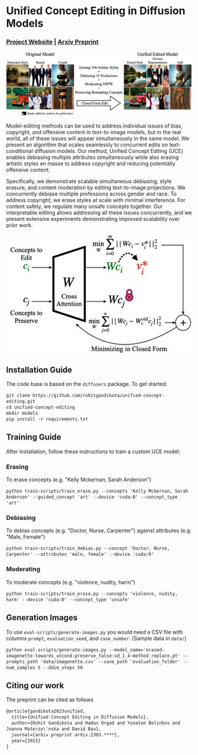 # Unified Concept Editing in Diffusion Models
###  [Project Website](https://unified.baulab.info) | [Arxiv Preprint](https://arxiv.org/pdf/2303.****.pdf)
<div align='center'>
<img src = 'images/intro.png'>
</div>

Model-editing methods can be used to address individual issues of bias, copyright, and offensive content in text-to-image models, but in the real world, all of these issues will appear simultaneously in the same model. We present an algorithm that scales seamlessly to concurrent edits on text-conditional diffusion models. Our method, Unified Concept Editing (UCE) enables debiasing multiple attributes simultaneously while also erasing artistic styles en masse to address copyright and reducing potentially offensive content. <br>

Specifically, we demonstrate scalable simultaneous debiasing, style erasure, and content moderation by editing text-to-image projections. We concurrently debiase multiple professions across gender and race. To address copyright, we erase styles at scale with minimal interference. For content safety, we regulate many unsafe concepts together. Our interpretable editing allows addressing all these issues concurrently, and we present extensive experiments demonstrating improved scalability over prior work.
<div align='center'>
<img src = 'images/method.png'>
</div>

## Installation Guide

The code base is based on the `diffusers` package. To get started:
```
git clone https://github.com/rohitgandikota/unified-concept-editing.git
cd unified-concept-editing
mkdir models
pip install -r requirements.txt
```

## Training Guide

After installation, follow these instructions to train a custom UCE model:
### Erasing
To erase concepts (e.g. "Kelly Mckernan, Sarah Anderson")
```
python train-scripts/train_erase.py --concepts 'Kelly Mckernan, Sarah Anderson' --guided_concept 'art' --device 'cuda:0' --concept_type 'art'
```

### Debiasing
To debias concepts (e.g. "Doctor, Nurse, Carpenter") against attributes (e.g. "Male, Female") 
```
python train-scripts/train_debias.py --concept 'Doctor, Nurse, Carpenter' --attributes 'male, female' --device 'cuda:0'
```

### Moderating
To moderate concepts (e.g. "violence, nudity, harm")
```
python train-scripts/train_erase.py --concepts 'violence, nudity, harm' --device 'cuda:0' --concept_type 'unsafe'
```

## Generation Images

To use `eval-scripts/generate-images.py` you would need a CSV file with columns `prompt`, `evaluation_seed`, and `case_number`. (Sample data in `data/`)
```
python eval-scripts/generate-images.py --model_name='erased-imagenette-towards_uncond-preserve_false-sd_1_4-method_replace.pt' --prompts_path 'data/imagenette.csv' --save_path 'evaluation_folder' --num_samples 5 --ddim_steps 50
```

## Citing our work
The preprint can be cited as follows
```
@article{gandikota2023unified,
  title={Unified Concept Editing in Diffusion Models},
  author={Rohit Gandikota and Hadas Orgad and Yonatan Belinkov and Joanna Materzy\'nska and David Bau},
  journal={arXiv preprint arXiv:2303.****},
  year={2023}
}
```
